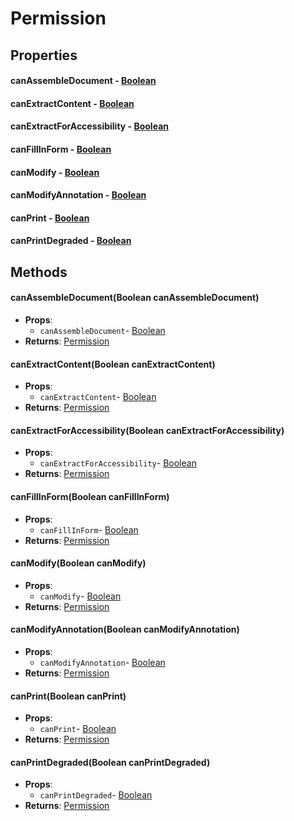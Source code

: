 # Permission
## Properties
#### canAssembleDocument - [Boolean](Boolean.html)
#### canExtractContent - [Boolean](Boolean.html)
#### canExtractForAccessibility - [Boolean](Boolean.html)
#### canFillInForm - [Boolean](Boolean.html)
#### canModify - [Boolean](Boolean.html)
#### canModifyAnnotation - [Boolean](Boolean.html)
#### canPrint - [Boolean](Boolean.html)
#### canPrintDegraded - [Boolean](Boolean.html)
## Methods
#### canAssembleDocument(Boolean canAssembleDocument)
- **Props**:
  - `canAssembleDocument`- [Boolean](Boolean.html)
- **Returns**: [Permission](Permission.html)
#### canExtractContent(Boolean canExtractContent)
- **Props**:
  - `canExtractContent`- [Boolean](Boolean.html)
- **Returns**: [Permission](Permission.html)
#### canExtractForAccessibility(Boolean canExtractForAccessibility)
- **Props**:
  - `canExtractForAccessibility`- [Boolean](Boolean.html)
- **Returns**: [Permission](Permission.html)
#### canFillInForm(Boolean canFillInForm)
- **Props**:
  - `canFillInForm`- [Boolean](Boolean.html)
- **Returns**: [Permission](Permission.html)
#### canModify(Boolean canModify)
- **Props**:
  - `canModify`- [Boolean](Boolean.html)
- **Returns**: [Permission](Permission.html)
#### canModifyAnnotation(Boolean canModifyAnnotation)
- **Props**:
  - `canModifyAnnotation`- [Boolean](Boolean.html)
- **Returns**: [Permission](Permission.html)
#### canPrint(Boolean canPrint)
- **Props**:
  - `canPrint`- [Boolean](Boolean.html)
- **Returns**: [Permission](Permission.html)
#### canPrintDegraded(Boolean canPrintDegraded)
- **Props**:
  - `canPrintDegraded`- [Boolean](Boolean.html)
- **Returns**: [Permission](Permission.html)
